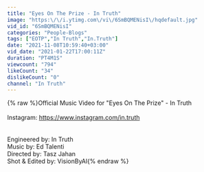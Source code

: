 ```yaml
---
title: "Eyes On The Prize - In Truth"
image: "https:\/\/i.ytimg.com\/vi\/6SmBQMENisI\/hqdefault.jpg"
vid_id: "6SmBQMENisI"
categories: "People-Blogs"
tags: ["EOTP","In Truth","In.Truth"]
date: "2021-11-08T10:59:40+03:00"
vid_date: "2021-01-22T17:00:11Z"
duration: "PT4M1S"
viewcount: "794"
likeCount: "34"
dislikeCount: "0"
channel: "In Truth"
---
```

{% raw %}Official Music Video for &quot;Eyes On The Prize&quot; - In Truth<br /><br />Instagram: <a rel="nofollow" target="blank" href="https://www.instagram.com/in.truth">https://www.instagram.com/in.truth</a><br /><br /><br />Engineered by: In Truth<br />Music by: Ed Talenti<br />Directed by: Tasz Jahan<br />Shot &amp; Edited by: VisionByAl{% endraw %}
